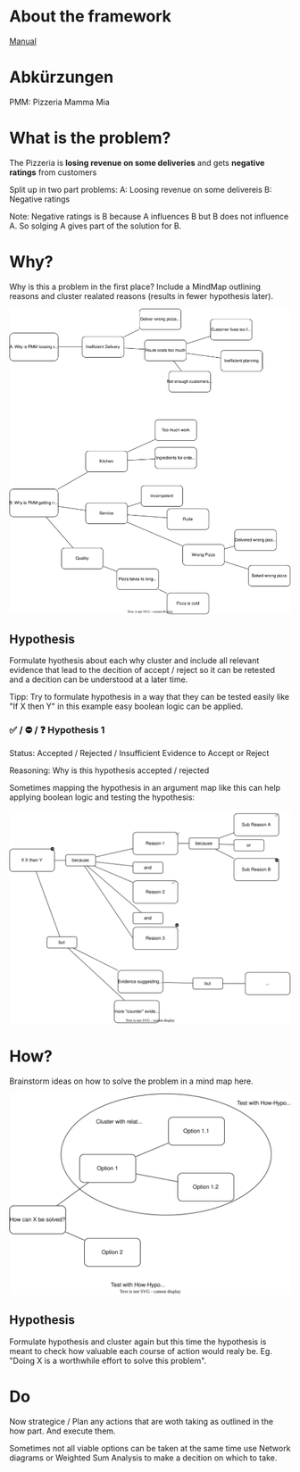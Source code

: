 # About the framework

[Manual](Manual.md)

# Abkürzungen

PMM: Pizzeria Mamma Mia

# What is the problem?

The Pizzeria is **losing revenue on some deliveries** and gets **negative ratings** from customers

Split up in two part problems:
A: Loosing revenue on some delivereis
B: Negative ratings

Note: Negative ratings is B because A influences B but B does not influence A. So solging A gives part of the solution for B.

# Why?

Why is this a problem in the first place? Include a MindMap outlining reasons and cluster realated reasons (results in fewer hypothesis later).

![](build/Why.svg)



## Hypothesis

Formulate hyothesis about each why cluster and include all relevant evidence that lead to the decition of accept / reject so it can be retested and a decition can be understood at a later time.

Tipp: Try to formulate hypothesis in a way that they can be tested easily like "If X then Y" in this example easy boolean logic can be applied.

### ✅ / ⛔️ / ❓ Hypothesis 1

Status: Accepted / Rejected / Insufficient Evidence to Accept or Reject

Reasoning:
Why is this hypothesis accepted / rejected


Sometimes mapping the hypothesis in an argument map like this can help applying boolean logic and testing the hypothesis:

![](build/Hypothesis_1.svg)


# How?

Brainstorm ideas on how to solve the problem in a mind map here.

![](build/How.svg)

## Hypothesis

Formulate hypothesis and cluster again but this time the hypothesis is meant to check how valuable each course of action would realy be. Eg. "Doing X is a worthwhile effort to solve this problem".


# Do

Now strategice / Plan any actions that are woth taking as outlined in the how part. And execute them.

Sometimes not all viable options can be taken at the same time use Network diagrams or Weighted Sum Analysis to make a decition on which to take.


